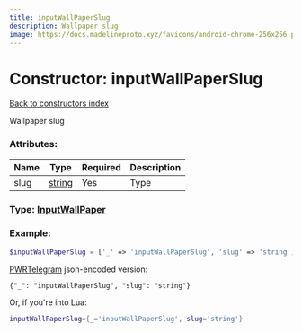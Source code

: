 ```yaml
---
title: inputWallPaperSlug
description: Wallpaper slug
image: https://docs.madelineproto.xyz/favicons/android-chrome-256x256.png
---
```

# Constructor: inputWallPaperSlug  
[Back to constructors index](index.md)



Wallpaper slug

### Attributes:

| Name     |    Type       | Required | Description |
|----------|---------------|----------|-------------|
|slug|[string](../types/string.md) | Yes|Type|



### Type: [InputWallPaper](../types/InputWallPaper.md)


### Example:

```php
$inputWallPaperSlug = ['_' => 'inputWallPaperSlug', 'slug' => 'string'];
```  

[PWRTelegram](https://pwrtelegram.xyz) json-encoded version:

```
{"_": "inputWallPaperSlug", "slug": "string"}
```


Or, if you're into Lua:

```lua
inputWallPaperSlug={_='inputWallPaperSlug', slug='string'}

```



